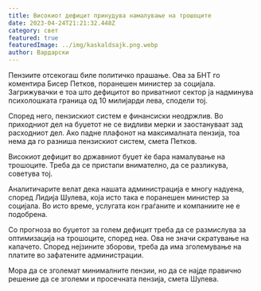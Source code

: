 ```yaml
---
title: Високиот дефицит принудува намалување на трошоците
date: 2023-04-24T21:21:32.448Z
category: свет
featured: true
featuredImage: ../img/kaskaldsajk.png.webp
author: Вардарски
---
```


Пензиите отсекогаш биле политичко прашање. Ова за БНТ го коментира Бисер Петков, поранешен министер за социјала. Загрижувачки е тоа што дефицитот во приватниот сектор ја надминува психолошката граница од 10 милијарди лева, сподели тој.

Според него, пензискиот систем е финансиски неодржлив. Во приходниот дел на буџетот не се видливи мерки и заостануваат зад расходниот дел. Ако падне плафонот на максималната пензија, тоа нема да го разниша пензискиот систем, смета Петков.

Високиот дефицит во државниот буџет ќе бара намалување на трошоците. Треба да се пристапи внимателно, да се разликува, советува тој.

Аналитичарите велат дека нашата администрација е многу надуена, според Лидија Шулева, која исто така е поранешен министер за социјала. Во исто време, услугата кон граѓаните и компаниите не е подобрена.

Со прогноза во буџетот за голем дефицит треба да се размислува за оптимизација на трошоците, според неа. Ова не значи скратување на капачето. Според нејзините зборови, треба да има зголемување на платите во зафатените администрации.

Мора да се зголемат минималните пензии, но да се најде правично решение да се зголеми и просечната пензија, смета Шулева.

